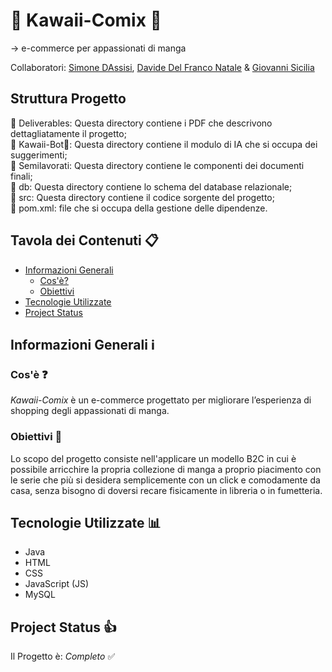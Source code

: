 # 🌸 Kawaii-Comix 🌸
→ e-commerce per appassionati di manga  

Collaboratori: [Simone DAssisi](//github.com/Smo17817), [Davide Del Franco Natale](https://github.com/ddfn03) & [Giovanni Sicilia](https://github.com/giogiosici)  

## Struttura Progetto  
📁 Deliverables: Questa directory contiene i PDF che descrivono dettagliatamente il progetto;    
📁 Kawaii-Bot🌸: Questa directory contiene il modulo di IA che si occupa dei suggerimenti;  
📁 Semilavorati: Questa directory contiene le componenti dei documenti finali;  
📁	db: Questa directory contiene lo schema del database relazionale;  
📁 src: Questa directory contiene il codice sorgente del progetto;  
📄 pom.xml: file che si occupa della gestione delle dipendenze.

## Tavola dei Contenuti 📋
* [Informazioni Generali](#informazioni-generali-ℹ)
  + [Cos'è?](#cosè-)
  + [Obiettivi](#obiettivi-)
* [Tecnologie Utilizzate](#Tecnologie-Utilizzate-)
* [Project Status](#project-status-)
## Informazioni Generali ℹ
### Cos'è ❓
_Kawaii-Comix_ è un e-commerce progettato per migliorare l’esperienza di shopping degli appassionati di manga.  
### Obiettivi 🎯
Lo scopo del progetto consiste nell'applicare un modello B2C in cui è possibile arricchire la propria collezione di manga a proprio piacimento con le serie che più si desidera semplicemente con un click e comodamente da casa, senza bisogno di doversi recare fisicamente in libreria o in fumetteria.
## Tecnologie Utilizzate 📊
+ Java
+ HTML
+ CSS
+ JavaScript (JS)
+ MySQL
## Project Status 👍
Il Progetto è: _Completo_ ✅
